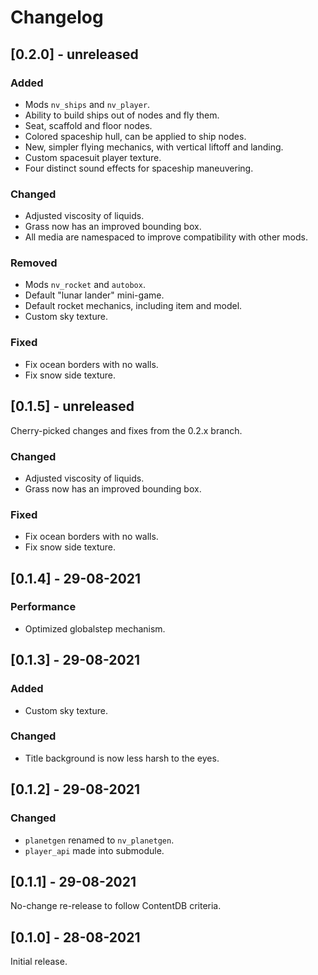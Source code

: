 # Changelog
## [0.2.0] - unreleased
### Added
 - Mods `nv_ships` and `nv_player`.
 - Ability to build ships out of nodes and fly them.
 - Seat, scaffold and floor nodes.
 - Colored spaceship hull, can be applied to ship nodes.
 - New, simpler flying mechanics, with vertical liftoff and landing.
 - Custom spacesuit player texture.
 - Four distinct sound effects for spaceship maneuvering.

### Changed
 - Adjusted viscosity of liquids.
 - Grass now has an improved bounding box.
 - All media are namespaced to improve compatibility with other mods.

### Removed
 - Mods `nv_rocket` and `autobox`.
 - Default "lunar lander" mini-game.
 - Default rocket mechanics, including item and model.
 - Custom sky texture.

### Fixed
 - Fix ocean borders with no walls.
 - Fix snow side texture.

## [0.1.5] - unreleased
Cherry-picked changes and fixes from the 0.2.x branch.

### Changed
- Adjusted viscosity of liquids.
- Grass now has an improved bounding box.

### Fixed
 - Fix ocean borders with no walls.
 - Fix snow side texture.

## [0.1.4] - 29-08-2021
### Performance
 - Optimized globalstep mechanism.

## [0.1.3] - 29-08-2021
### Added
 - Custom sky texture.

### Changed
 - Title background is now less harsh to the eyes.

## [0.1.2] - 29-08-2021
### Changed
 - `planetgen` renamed to `nv_planetgen`.
 - `player_api` made into submodule.

## [0.1.1] - 29-08-2021
No-change re-release to follow ContentDB criteria.

## [0.1.0] - 28-08-2021
Initial release.
